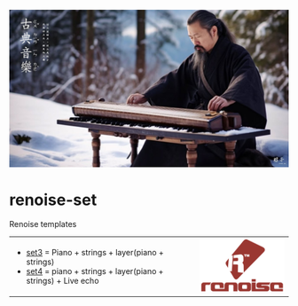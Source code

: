 ![](/dao-mus.jpg)


# renoise-set
Renoise templates

<table border="0" width="100%" style="width: 100% !important;">
 <tr>
    <td width="66%">
      <ul>
<li><a href="set3.xrns">set3</a> = Piano + strings + layer(piano + strings)</li>
<li><a href="set4.xrns">set4</a> = piano + strings + layer(piano + strings) + Live echo</li>
      </ul>
    </td>
    <td width="33%">
<img src="/Renoise-logo.svg.png"/>
    </td>
 </tr>
</table>

